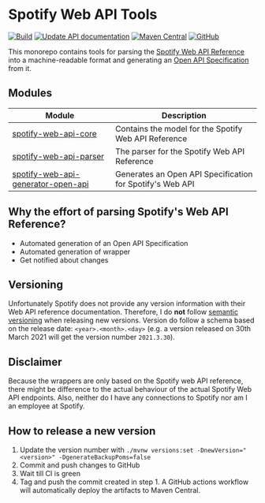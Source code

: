 # Spotify Web API Tools

[![Build](https://github.com/sonallux/spotify-web-api/workflows/Build/badge.svg)](https://github.com/sonallux/spotify-web-api/actions?query=workflow%3ABuild)
[![Update API documentation](https://github.com/sonallux/spotify-web-api/workflows/Update%20API%20documentation/badge.svg)](https://github.com/sonallux/spotify-web-api/actions?query=workflow%3A%22Update+API+documentation%22)
[![Maven Central](https://img.shields.io/maven-central/v/de.sonallux.spotify/spotify-web-api-core.svg?label=Maven%20Central)](https://search.maven.org/search?q=g:%22de.sonallux.spotify%22%20AND%20a:%22spotify-web-api-core%22)
[![GitHub](https://img.shields.io/github/license/sonallux/spotify-web-api)](https://github.com/sonallux/spotify-web-api/blob/master/LICENSE)

This monorepo contains tools for parsing the [Spotify Web API Reference](https://developer.spotify.com/documentation/web-api/reference-beta) into a machine-readable format and generating an [Open API Specification](https://github.com/OAI/OpenAPI-Specification) from it.

## Modules

| Module | Description |
| --- | --- |
| [spotify-web-api-core](spotify-web-api-core/README.md) | Contains the model for the Spotify Web API Reference | 
| [spotify-web-api-parser](spotify-web-api-parser/README.md) | The parser for the Spotify Web API Reference | 
| [spotify-web-api-generator-open-api](spotify-web-api-generator-open-api/README.md) | Generates an Open API Specification for Spotify's Web API |

## Why the effort of parsing Spotify's Web API Reference?
- Automated generation of an Open API Specification
- Automated generation of wrapper
- Get notified about changes


## Versioning
Unfortunately Spotify does not provide any version information with their Web API reference documentation. Therefore, I do **not** follow [semantic versioning](https://semver.org) when releasing new versions. Version do follow a schema based on the release date: `<year>.<month>.<day>` (e.g. a version released on 30th March 2021 will get the version number `2021.3.30`).

## Disclaimer
Because the wrappers are only based on the Spotify web API reference, there might be difference to the actual behaviour of the actual Spotify Web API endpoints. Also, neither do I have any connections to Spotify nor am I an employee at Spotify.

## How to release a new version
1. Update the version number with `./mvnw versions:set -DnewVersion="<version>" -DgenerateBackupPoms=false`
2. Commit and push changes to GitHub
3. Wait till CI is green
4. Tag and push the commit created in step 1. A GitHub actions workflow will automatically deploy the artifacts to Maven Central.

